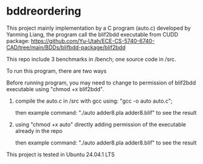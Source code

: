 # bddreordering
This project mainly implementation by a C program (auto.c) developed by Yanming Liang, the program call the blif2bdd executable from CUDD package: https://github.com/Yu-Utah/ECE-CS-5740-6740-CAD/tree/main/BDDs/blifbdd-package/blif2bdd

This repo include 3 benchmarks in /bench; one source code in /src.

To run this program, there are two ways

Before running program, you may need to change to permission of blif2bdd executable using "chmod +x blif2bdd".


1) compile the auto.c in /src with gcc using: "gcc -o auto auto.c";
   
   then example command: "./auto adder8.pla adder8.blif" to see the result

2) using "chmod +x auto" directly adding permission of the executable already in the repo
   
   then example command: "./auto adder8.pla adder8.blif" to see the result


This project is tested in Ubuntu 24.04.1 LTS
